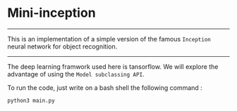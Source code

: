 # Mini-inception


---

This is an implementation of a simple version of the famous `Inception` neural network for object recognition.

---

The deep learning framwork used here is tansorflow. We will explore the advantage of using the `Model subclassing API`.


To run the code, just write on a bash shell the following command : 

```bash
python3 main.py

```

